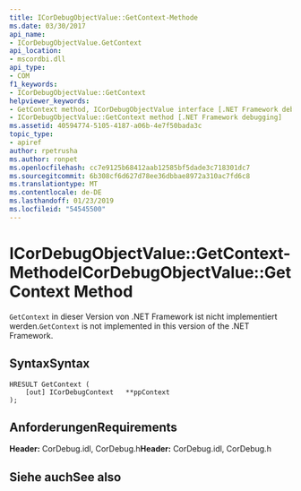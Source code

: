 ```yaml
---
title: ICorDebugObjectValue::GetContext-Methode
ms.date: 03/30/2017
api_name:
- ICorDebugObjectValue.GetContext
api_location:
- mscordbi.dll
api_type:
- COM
f1_keywords:
- ICorDebugObjectValue::GetContext
helpviewer_keywords:
- GetContext method, ICorDebugObjectValue interface [.NET Framework debugging]
- ICorDebugObjectValue::GetContext method [.NET Framework debugging]
ms.assetid: 40594774-5105-4187-a06b-4e7f50bada3c
topic_type:
- apiref
author: rpetrusha
ms.author: ronpet
ms.openlocfilehash: cc7e9125b68412aab12585bf5dade3c718301dc7
ms.sourcegitcommit: 6b308cf6d627d78ee36dbbae8972a310ac7fd6c8
ms.translationtype: MT
ms.contentlocale: de-DE
ms.lasthandoff: 01/23/2019
ms.locfileid: "54545500"
---
```

# <a name="icordebugobjectvaluegetcontext-method"></a><span data-ttu-id="e3676-102">ICorDebugObjectValue::GetContext-Methode</span><span class="sxs-lookup"><span data-stu-id="e3676-102">ICorDebugObjectValue::GetContext Method</span></span>
<span data-ttu-id="e3676-103">`GetContext` in dieser Version von .NET Framework ist nicht implementiert werden.</span><span class="sxs-lookup"><span data-stu-id="e3676-103">`GetContext` is not implemented in this version of the .NET Framework.</span></span>  
  
## <a name="syntax"></a><span data-ttu-id="e3676-104">Syntax</span><span class="sxs-lookup"><span data-stu-id="e3676-104">Syntax</span></span>  
  
```  
HRESULT GetContext (  
    [out] ICorDebugContext   **ppContext  
);  
```  
  
## <a name="requirements"></a><span data-ttu-id="e3676-105">Anforderungen</span><span class="sxs-lookup"><span data-stu-id="e3676-105">Requirements</span></span>  
 <span data-ttu-id="e3676-106">**Header:** CorDebug.idl, CorDebug.h</span><span class="sxs-lookup"><span data-stu-id="e3676-106">**Header:** CorDebug.idl, CorDebug.h</span></span>  
  
## <a name="see-also"></a><span data-ttu-id="e3676-107">Siehe auch</span><span class="sxs-lookup"><span data-stu-id="e3676-107">See also</span></span>


